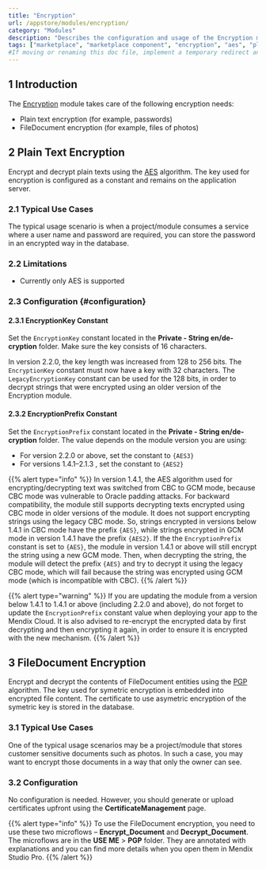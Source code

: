 ```yaml
---
title: "Encryption"
url: /appstore/modules/encryption/
category: "Modules"
description: "Describes the configuration and usage of the Encryption module, which is available in the Mendix Marketplace."
tags: ["marketplace", "marketplace component", "encryption", "aes", "platform support"]
#If moving or renaming this doc file, implement a temporary redirect and let the respective team know they should update the URL in the product. See Mapping to Products for more details.
---
```


## 1 Introduction

The [Encryption](https://marketplace.mendix.com/link/component/1011/) module takes care of the following encryption needs:

* Plain text encryption (for example, passwords)
* FileDocument encryption (for example, files of photos)

## 2 Plain Text Encryption

Encrypt and decrypt plain texts using the [AES](https://en.wikipedia.org/wiki/Advanced_Encryption_Standard) algorithm. The key used for encryption is configured as a constant and remains on the application server.

### 2.1 Typical Use Cases

The typical usage scenario is when a project/module consumes a service where a user name and password are required, you can store the password in an encrypted way in the database. 

### 2.2 Limitations

* Currently only AES is supported

### 2.3 Configuration {#configuration}

#### 2.3.1 EncryptionKey Constant

Set the `EncryptionKey` constant located in the **Private - String en/de-cryption** folder. Make sure the key consists of 16 characters.

In version 2.2.0, the key length was increased from 128 to 256 bits. The `EncryptionKey` constant must now have a key with 32 characters. The `LegacyEncryptionKey` constant can be used for the 128 bits, in order to decrypt strings that were encrypted using an older version of the Encryption module.

#### 2.3.2 EncryptionPrefix Constant

Set the `EncryptionPrefix` constant located in the **Private - String en/de-cryption** folder. The value depends on the module version you are using:

* For version 2.2.0 or above, set the constant to `{AES3}`
* For versions 1.4.1–2.1.3 , set the constant to `{AES2}`

{{% alert type="info" %}}
In version 1.4.1, the AES algorithm used for encrypting/decrypting text was switched from CBC to GCM mode, because CBC mode was vulnerable to Oracle padding attacks. For backward compatibility, the module still supports decrypting texts encrypted using CBC mode in older versions of the module. It does not support encrypting strings using the legacy CBC mode. So, strings encrypted in versions below 1.4.1 in CBC mode have the prefix `{AES}`, while strings encrypted in GCM mode in version 1.4.1 have the prefix `{AES2}`. If the the `EncryptionPrefix` constant is set to `{AES}`, the module in version 1.4.1 or above will still encrypt the string using a new GCM mode. Then, when decrypting the string, the module will detect the prefix `{AES}` and try to decrypt it using the legacy CBC mode, which will fail because the string was encrypted using GCM mode (which is incompatible with CBC).
{{% /alert %}}

{{% alert type="warning" %}}
If you are updating the module from a version below 1.4.1 to 1.4.1 or above (including 2.2.0 and above), do not forget to update the `EncryptionPrefix` constant value when deploying your app to the Mendix Cloud. It is also advised to re-encrypt the encrypted data by first decrypting and then encrypting it again, in order to ensure it is encrypted with the new mechanism.
{{% /alert %}}

## 3 FileDocument Encryption

Encrypt and decrypt the contents of FileDocument entities using the [PGP](https://en.wikipedia.org/wiki/Pretty_Good_Privacy) algorithm. The key used for symetric encryption is embedded into encrypted file content. The certificate to use asymetric encryption of the symetric key is stored in the database.

### 3.1 Typical Use Cases

One of the typical usage scenarios may be a project/module that stores customer sensitive documents such as photos. In such a case, you may want to encrypt those documents in a way that only the owner can see.

### 3.2 Configuration

No configuration is needed. However, you should generate or upload certificates upfront using the **CertificateManagement** page.

{{% alert type="info" %}}
To use the FileDocument encryption, you need to use these two microflows – **Encrypt_Document** and **Decrypt_Document**. The microflows are in the **USE ME** > **PGP** folder. They are annotated with explanations and you can find more details when you open them in Mendix Studio Pro.
{{% /alert %}}
